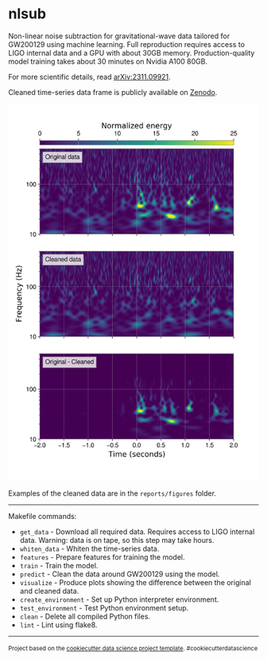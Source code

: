 nlsub
==============================

Non-linear noise subtraction for gravitational-wave data tailored for GW200129 using machine learning. Full reproduction requires access to LIGO internal data and a GPU with about 30GB memory. Production-quality model training takes about 30 minutes on Nvidia A100 80GB.

For more scientific details, read [arXiv:2311.09921](https://arxiv.org/abs/2311.09921). 

Cleaned time-series data frame is publicly available on [Zenodo](https://zenodo.org/records/10143338).

![Image Alt text](/reports/figures/1264316154.png)

Examples of the cleaned data are in the `reports/figures` folder.

--------
Makefile commands:
- `get_data` - Download all required data. Requires access to LIGO internal data. Warning: data is on tape, so this step may take hours.
- `whiten_data` - Whiten the time-series data.
- `features` - Prepare features for training the model.
- `train` - Train the model.
- `predict` - Clean the data around GW200129 using the model.
- `visualize` - Produce plots showing the difference between the original and cleaned data.
- `create_environment` - Set up Python interpreter environment.
- `test_environment` - Test Python environment setup.
- `clean` - Delete all compiled Python files.
- `lint` - Lint using flake8.

--------

<p><small>Project based on the <a target="_blank" href="https://drivendata.github.io/cookiecutter-data-science/">cookiecutter data science project template</a>. #cookiecutterdatascience</small></p>
